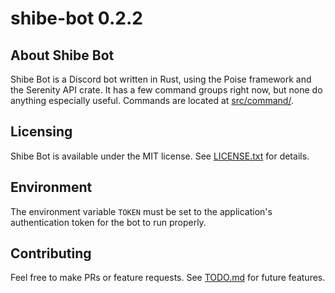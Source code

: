 # shibe-bot 0.2.2
## About Shibe Bot
Shibe Bot is a Discord bot written in Rust, using the Poise framework and the Serenity API crate. It has a few command groups right now, but none do anything especially useful. Commands are located at [src/command/](src/command/).
## Licensing
Shibe Bot is available under the MIT license. See [LICENSE.txt](LICENSE.txt) for details.
## Environment
The environment variable `TOKEN` must be set to the application's authentication token for the bot to run properly.
## Contributing
Feel free to make PRs or feature requests. See [TODO.md](TODO.md) for future features.